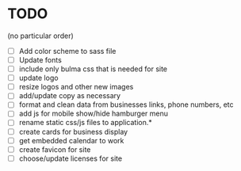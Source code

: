 # TODO

(no particular order)

- [ ] Add color scheme to sass file
- [ ] Update fonts
- [ ] include only bulma css that is needed for site
- [ ] update logo
- [ ] resize logos and other new images
- [ ] add/update copy as necessary
- [ ] format and clean data from businesses links, phone numbers, etc 
- [ ] add js for mobile show/hide hamburger menu
- [ ] rename static css/js files to application.*
- [ ] create cards for business display
- [ ] get embedded calendar to work
- [ ] create favicon for site
- [ ] choose/update licenses for site
